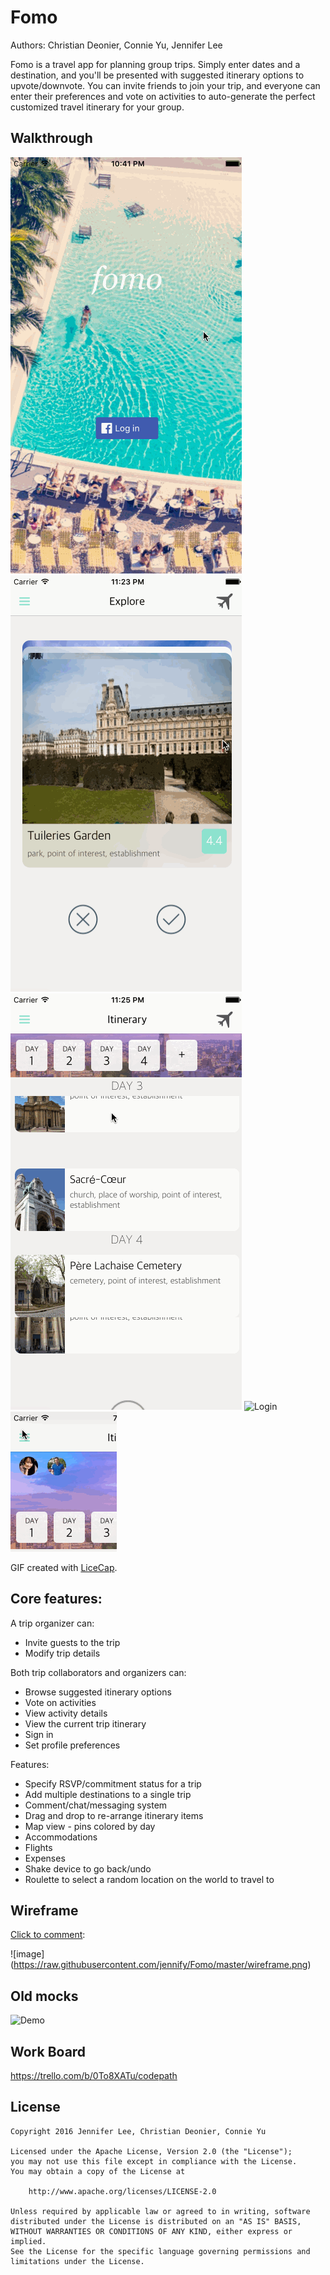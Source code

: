 # Fomo

Authors: Christian Deonier, Connie Yu, Jennifer Lee

Fomo is a travel app for planning group trips. Simply enter dates and a destination, and you'll be presented with suggested itinerary options to upvote/downvote. You can invite friends to join your trip, and everyone can enter their preferences and vote on activities to auto-generate the perfect customized travel itinerary for your group.

## Walkthrough
![Login](fomo-login.gif)
![Login](fomo-final.gif)
![Login](fomo-final-state.gif)
![Login](fomo-tender-swiping.gif)
![Corner](fomo-hamburger.gif)

GIF created with [LiceCap](http://www.cockos.com/licecap/).

## **Core** features:

A trip organizer can:
- Invite guests to the trip
- Modify trip details

Both trip collaborators and organizers can:
- Browse suggested itinerary options
- Vote on activities
- View activity details
- View the current trip itinerary
- Sign in
- Set profile preferences


Features:
- Specify RSVP/commitment status for a trip
- Add multiple destinations to a single trip
- Comment/chat/messaging system
- Drag and drop to re-arrange itinerary items
- Map view - pins colored by day
- Accommodations
- Flights
- Expenses
- Shake device to go back/undo
- Roulette to select a random location on the world to travel to

## Wireframe
[Click to comment](https://redpen.io/no4347182a45a983de):

![image]
(https://raw.githubusercontent.com/jennify/Fomo/master/wireframe.png)

## Old mocks
![Demo](sprint2.gif)

## Work Board
https://trello.com/b/0To8XATu/codepath


## License

    Copyright 2016 Jennifer Lee, Christian Deonier, Connie Yu

    Licensed under the Apache License, Version 2.0 (the "License");
    you may not use this file except in compliance with the License.
    You may obtain a copy of the License at

        http://www.apache.org/licenses/LICENSE-2.0

    Unless required by applicable law or agreed to in writing, software
    distributed under the License is distributed on an "AS IS" BASIS,
    WITHOUT WARRANTIES OR CONDITIONS OF ANY KIND, either express or implied.
    See the License for the specific language governing permissions and
    limitations under the License.
